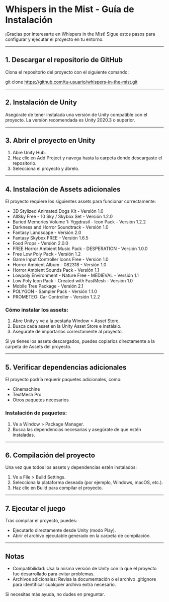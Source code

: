 # Whispers in the Mist - Guía de Instalación

¡Gracias por interesarte en Whispers in the Mist! Sigue estos pasos para configurar y ejecutar el proyecto en tu entorno.

---

## 1. Descargar el repositorio de GitHub

Clona el repositorio del proyecto con el siguiente comando:

git clone https://github.com/tu-usuario/whispers-in-the-mist.git

---

## 2. Instalación de Unity

Asegúrate de tener instalada una versión de Unity compatible con el proyecto. La versión recomendada es Unity 2020.3 o superior.

---

## 3. Abrir el proyecto en Unity

1. Abre Unity Hub.
2. Haz clic en Add Project y navega hasta la carpeta donde descargaste el repositorio.
3. Selecciona el proyecto y ábrelo.

---

## 4. Instalación de Assets adicionales

El proyecto requiere los siguientes assets para funcionar correctamente:

- 3D Stylized Animated Dogs Kit - Versión 1.0
- AllSky Free - 10 Sky / Skybox Set - Versión 1.2.0
- Buried Memories Volume 1: Yggdrasil - Icon Pack - Versión 1.2.2
- Darkness and Horror Soundtrack - Versión 1.0
- Fantasy Landscape - Versión 2.0
- Fantasy Skybox FREE - Versión 1.6.5
- Food Props - Versión 2.0.0
- FREE Horror Ambient Music Pack - DESPERATION - Versión 1.0.0
- Free Low Poly Pack - Versión 1.2
- Game Input Controller Icons Free - Versión 1.0
- Horror Ambient Album - 082318 - Versión 1.0
- Horror Ambient Sounds Pack - Versión 1.1
- Lowpoly Environment - Nature Free - MEDIEVAL - Versión 1.1
- Low Poly Icon Pack - Created with FastMesh - Versión 1.0
- Mobile Tree Package - Versión 2.1
- POLYGON - Sampler Pack - Versión 1.1.0
- PROMETEO: Car Controller - Versión 1.2.2

### Cómo instalar los assets:

1. Abre Unity y ve a la pestaña Window > Asset Store.
2. Busca cada asset en la Unity Asset Store e instálalo.
3. Asegúrate de importarlos correctamente al proyecto.

Si ya tienes los assets descargados, puedes copiarlos directamente a la carpeta de Assets del proyecto.

---

## 5. Verificar dependencias adicionales

El proyecto podría requerir paquetes adicionales, como:

- Cinemachine
- TextMesh Pro
- Otros paquetes necesarios

### Instalación de paquetes:

1. Ve a Window > Package Manager.
2. Busca las dependencias necesarias y asegúrate de que estén instaladas.

---

## 6. Compilación del proyecto

Una vez que todos los assets y dependencias estén instalados:

1. Ve a File > Build Settings.
2. Selecciona la plataforma deseada (por ejemplo, Windows, macOS, etc.).
3. Haz clic en Build para compilar el proyecto.

---

## 7. Ejecutar el juego

Tras compilar el proyecto, puedes:

- Ejecutarlo directamente desde Unity (modo Play).
- Abrir el archivo ejecutable generado en la carpeta de compilación.

---

## Notas

- Compatibilidad: Usa la misma versión de Unity con la que el proyecto fue desarrollado para evitar problemas.
- Archivos adicionales: Revisa la documentación o el archivo .gitignore para identificar cualquier archivo extra necesario.

Si necesitas más ayuda, no dudes en preguntar.
